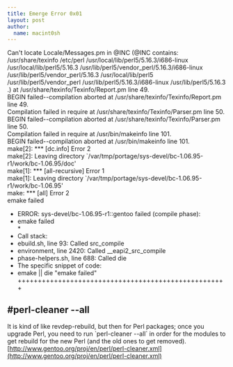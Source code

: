```yaml
---
title: Emerge Error 0x01
layout: post
author:
  name: macint0sh
---
```

Can't locate Locale/Messages.pm in @INC (@INC contains: /usr/share/texinfo /etc/perl /usr/local/lib/perl5/5.16.3/i686-linux /usr/local/lib/perl5/5.16.3 /usr/lib/perl5/vendor_perl/5.16.3/i686-linux /usr/lib/perl5/vendor_perl/5.16.3 /usr/local/lib/perl5 /usr/lib/perl5/vendor_perl /usr/lib/perl5/5.16.3/i686-linux /usr/lib/perl5/5.16.3 .) at /usr/share/texinfo/Texinfo/Report.pm line 49.<br>
BEGIN failed--compilation aborted at /usr/share/texinfo/Texinfo/Report.pm line 49.<br>
Compilation failed in require at /usr/share/texinfo/Texinfo/Parser.pm line 50.<br>
BEGIN failed--compilation aborted at /usr/share/texinfo/Texinfo/Parser.pm line 50.<br>
Compilation failed in require at /usr/bin/makeinfo line 101.<br>
BEGIN failed--compilation aborted at /usr/bin/makeinfo line 101.<br>
make[2]: *** [dc.info] Error 2<br>
make[2]: Leaving directory \`/var/tmp/portage/sys-devel/bc-1.06.95-r1/work/bc-1.06.95/doc\'<br>
make[1]: *** [all-recursive] Error 1<br>
make[1]: Leaving directory \`/var/tmp/portage/sys-devel/bc-1.06.95-r1/work/bc-1.06.95\'<br>
make: *** [all] Error 2<br>
emake failed<br>
 * ERROR: sys-devel/bc-1.06.95-r1::gentoo failed (compile phase):<br>
 *   emake failed<br>
 *<br>
 * Call stack:<br>
 * ebuild.sh, line   93:  Called src_compile<br>
 * environment, line 2420:  Called __eapi2_src_compile<br>
 * phase-helpers.sh, line  688:  Called die<br>
 * The specific snippet of code:<br>
 * emake || die "emake failed"<br>
++++++++++++++++++++++++++++++++++++++++++++++++++++
## \#perl-cleaner --all
It is kind of like revdep-rebuild, but then for Perl packages; once you upgrade Perl, you need to run \`perl-cleaner --all\` in order for the modules to get rebuild for the new Perl (and the old ones to get removed).[http://www.gentoo.org/proj/en/perl/perl-cleaner.xml](http://www.gentoo.org/proj/en/perl/perl-cleaner.xml)

